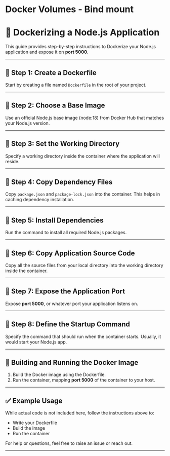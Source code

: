 # Docker Volumes - Bind mount
# 🚀 Dockerizing a Node.js Application

This guide provides step-by-step instructions to Dockerize your Node.js application and expose it on **port 5000**.

---

## 🧱 Step 1: Create a Dockerfile

Start by creating a file named `Dockerfile` in the root of your project.

---

## 🔹 Step 2: Choose a Base Image

Use an official Node.js base image (node:18) from Docker Hub that matches your Node.js version.

---

## 🔹 Step 3: Set the Working Directory

Specify a working directory inside the container where the application will reside.

---

## 🔹 Step 4: Copy Dependency Files

Copy `package.json` and `package-lock.json` into the container. This helps in caching dependency installation.

---

## 🔹 Step 5: Install Dependencies

Run the command to install all required Node.js packages.

---

## 🔹 Step 6: Copy Application Source Code

Copy all the source files from your local directory into the working directory inside the container.

---

## 🔹 Step 7: Expose the Application Port

Expose **port 5000**, or whatever port your application listens on.

---

## 🔹 Step 8: Define the Startup Command

Specify the command that should run when the container starts. Usually, it would start your Node.js app.

---

## 🐳 Building and Running the Docker Image

1. Build the Docker image using the Dockerfile.
2. Run the container, mapping **port 5000** of the container to your host.

---

## ✅ Example Usage

While actual code is not included here, follow the instructions above to:
- Write your Dockerfile
- Build the image
- Run the container

For help or questions, feel free to raise an issue or reach out.

---

